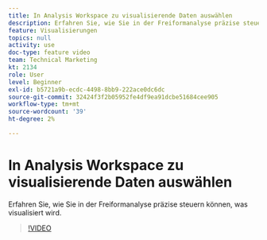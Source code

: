 ```yaml
---
title: In Analysis Workspace zu visualisierende Daten auswählen
description: Erfahren Sie, wie Sie in der Freiformanalyse präzise steuern können, was visualisiert wird.
feature: Visualisierungen
topics: null
activity: use
doc-type: feature video
team: Technical Marketing
kt: 2134
role: User
level: Beginner
exl-id: b5721a9b-ecdc-4498-8bb9-222ace0dc6dc
source-git-commit: 32424f3f2b05952fe4df9ea91dcbe51684cee905
workflow-type: tm+mt
source-wordcount: '39'
ht-degree: 2%

---
```


# In Analysis Workspace zu visualisierende Daten auswählen

Erfahren Sie, wie Sie in der Freiformanalyse präzise steuern können, was visualisiert wird.

>[!VIDEO](https://video.tv.adobe.com/v/23993/?quality=12)
